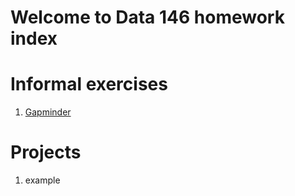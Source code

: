 # Welcome to Data 146 homework index

# Informal exercises
1. [Gapminder](docs/gapminder.html)

# Projects
1. example
